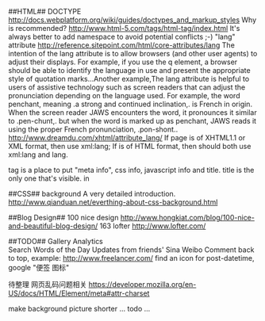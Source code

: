 ##HTML##
DOCTYPE 
    <http://docs.webplatform.org/wiki/guides/doctypes_and_markup_styles>
Why <html xmlns="http://www.w3.org/1999/xhtml"> is recommended?
    <http://www.html-5.com/tags/html-tag/index.html>
    It's always better to add namespace to avoid potential conflicts ;-)
"lang" attribute
    <http://reference.sitepoint.com/html/core-attributes/lang>
    The intention of the lang attribute is to allow browsers (and other user agents) to adjust their displays. For example, if you use the q element, a browser should be able to identify the language in use and present the appropriate style of quotation marks...Another example,The lang attribute is helpful to users of assistive technology such as screen readers that can adjust the pronunciation depending on the language used. For example, the word penchant, meaning .a strong and continued inclination,. is French in origin. When the screen reader JAWS encounters the word, it pronounces it similar to .pen-chunt,. but when the word is marked up as <span lang="fr">penchant</span>, JAWS reads it using the proper French pronunciation, .pon-shont..
    <http://www.dreamdu.com/xhtml/attribute_lang/>
    If page is of XHTML1.1 or XML format, then use xml:lang; If is of HTML format, then should both use xml:lang and lang.
<head> tag
    <http://docs.webplatform.org/wiki/guides/the_html_head>
    <head> is a place to put "meta info", css info, javascript info and title. title is the only one that's visible.
<meta> in <head>
    <https://developer.mozilla.org/en-US/docs/HTML/Element/meta>
    <http://docs.webplatform.org/wiki/guides/the_html_head>


##CSS##
background
    A very detailed introduction. <http://www.qianduan.net/everthing-about-css-background.html>

##Blog Design##
100 nice design 
    <http://www.hongkiat.com/blog/100-nice-and-beautiful-blog-design/>
163 lofter
    <http://www.lofter.com/>
    


##TODO##
Gallery
Analytics   
Search
Words of the Day
Updates from friends' Sina Weibo
Comment
back to top, example: <http://www.freelancer.com/>
find an icon for post-datetime, google "便签 图标"




待整理
网页乱码问题相关
https://developer.mozilla.org/en-US/docs/HTML/Element/meta#attr-charset
<meta http-equiv="content-type" content="text/html;charset=utf-8"/>


make background picture shorter ...  todo ...
